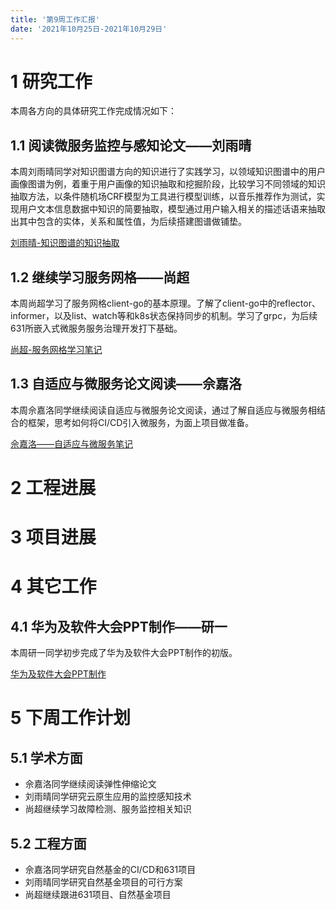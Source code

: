 ```yaml
---
title: '第9周工作汇报'
date: '2021年10月25日-2021年10月29日'
---
```


<!-- 只允许使用一级标题和二级标题 -->

# 1 研究工作

本周各方向的具体研究工作完成情况如下：

## 1.1 阅读微服务监控与感知论文——刘雨晴

本周刘雨晴同学对知识图谱方向的知识进行了实践学习，以领域知识图谱中的用户画像图谱为例，着重于用户画像的知识抽取和挖掘阶段，比较学习不同领域的知识抽取方法，以条件随机场CRF模型为工具进行模型训练，以音乐推荐作为测试，实现用户文本信息数据中知识的简要抽取，模型通过用户输入相关的描述话语来抽取出其中包含的实体，关系和属性值，为后续搭建图谱做铺垫。

[刘雨晴-知识图谱的知识抽取](1.刘雨晴+知识图谱的知识抽取.docx)

## 1.2 继续学习服务网格——尚超

本周尚超学习了服务网格client-go的基本原理。了解了client-go中的reflector、informer，以及list、watch等和k8s状态保持同步的机制。学习了grpc，为后续631所嵌入式微服务服务治理开发打下基础。

[尚超-服务网格学习笔记](2.istio.client-go原理—尚超.docx)

## 1.3 自适应与微服务论文阅读——佘嘉洛

本周佘嘉洛同学继续阅读自适应与微服务论文阅读，通过了解自适应与微服务相结合的框架，思考如何将CI/CD引入微服务，为面上项目做准备。

[佘嘉洛——自适应与微服务笔记](3.佘嘉洛+自适应微服务论文阅读.docx)

# 2 工程进展

# 3 项目进展

# 4 其它工作

## 4.1 华为及软件大会PPT制作——研一

本周研一同学初步完成了华为及软件大会PPT制作的初版。

[华为及软件大会PPT制作](4.研一+软件大会.pptx)

# 5 下周工作计划

## 5.1 学术方面

* 佘嘉洛同学继续阅读弹性伸缩论文
* 刘雨晴同学研究云原生应用的监控感知技术
* 尚超继续学习故障检测、服务监控相关知识

## 5.2 工程方面

* 佘嘉洛同学研究自然基金的CI/CD和631项目
* 刘雨晴同学研究自然基金项目的可行方案
* 尚超继续跟进631项目、自然基金项目
